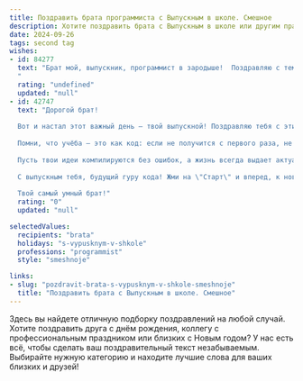 ```yaml
---
title: Поздравить брата программиста с Выпускным в школе. Смешное
description: Хотите поздравить брата с Выпускным в школе или другим праздником? Наш ИИ создаст незабываемое поздравление, а вы обязательно выделитесь среди других.  
date: 2024-09-26
tags: second tag
wishes:
- id: 84277
  text: "Брат мой, выпускник, программист в зародыше!  Поздравляю с тем, что ты наконец-то сбежал из школы, где тебя учили писать на доске, а не код! Теперь  перед тобой открыты безграничные возможности:  пиши программы,  а не сочинения,  и зарабатывай больше, чем твой учитель информатики за всю жизнь! Главное – не забывай, что дебаггер – это твой лучший друг, а Ctrl+Z – твой спаситель.  С праздником, нуб-программист!  Удачи в покорении вершин кодинга!
  "
  rating: "undefined"
  updated: "null"
- id: 42747
  text: "Дорогой брат!
  
  Вот и настал этот важный день — твой выпускной! Поздравляю тебя с этим событием! Теперь ты не просто школьник, а гордый выпускник, готовый покорять мир современного программирования!
  
  Помни, что учёба — это как код: если не получится с первого раза, не бойся перезагрузиться и попробовать снова! Желаю тебе в будущем писать программы так же быстро, как ты удирал от уроков физики, и делать это с изяществом истинного хакера!
  
  Пусть твои идеи компилируются без ошибок, а жизнь всегда выдает актуальные обновления! А если возникнут баги — не паникуй, просто позвони мне, и я помогу найти решение!
  
  С выпускным тебя, будущий гуру кода! Жми на \"Старт\" и вперед, к новым приключениям! 🎉💻
  
  Твой самый умный брат!"
  rating: "0"
  updated: "null"

selectedValues:
  recipients: "brata"
  holidays: "s-vypusknym-v-shkole"
  professions: "programmist"
  style: "smeshnoje"

links:
- slug: "pozdravit-brata-s-vypusknym-v-shkole-smeshnoje"
  title: "Поздравить брата с Выпускным в школе. Смешное"
---
```


Здесь вы найдете отличную подборку поздравлений на любой случай. 
Хотите поздравить друга с днём рождения, коллегу с профессиональным праздником или близких с Новым годом? У нас есть всё, чтобы сделать ваш поздравительный текст незабываемым. Выбирайте нужную категорию и находите лучшие слова для ваших близких и друзей!
